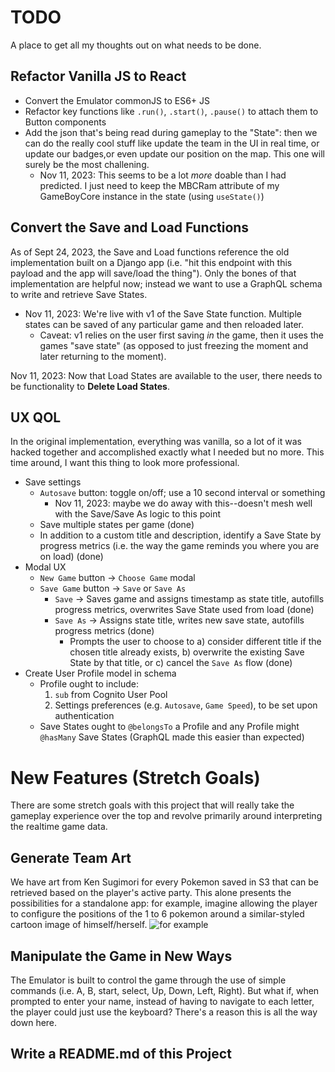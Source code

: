 # TODO
A place to get all my thoughts out on what needs to be done.

## Refactor Vanilla JS to React
- Convert the Emulator commonJS to ES6+ JS
- Refactor key functions like `.run()`, `.start()`, `.pause()` to attach them to Button components
- Add the json that's being read during gameplay to the "State": then we can do the really cool stuff like update the team in the UI in real time, or update our badges,or even update our position on the map. This one will surely be the most challening.
  - Nov 11, 2023: This seems to be a lot _more_ doable than I had predicted. I just need to keep the MBCRam attribute of my GameBoyCore instance in the state (using `useState()`)

## Convert the Save and Load Functions
As of Sept 24, 2023, the Save and Load functions reference the old implementation built on a Django app (i.e. "hit this endpoint with this payload and the app will save/load the thing"). Only the bones of that implementation are helpful now; instead we want to use a GraphQL schema to write and retrieve Save States.
  - Nov 11, 2023: We're live with v1 of the Save State function. Multiple states can be saved of any particular game and then reloaded later. 
    - Caveat: v1 relies on the user first saving _in_ the game, then it uses the games "save state" (as opposed to just freezing the moment and later returning to the moment).

Nov 11, 2023: Now that Load States are available to the user, there needs to be functionality to **Delete Load States**.

## UX QOL
In the original implementation, everything was vanilla, so a lot of it was hacked together and accomplished exactly what I needed but no more. This time around, I want this thing to look more professional. 
- Save settings
    - `Autosave` button: toggle on/off; use a 10 second interval or something
      - Nov 11, 2023: maybe we do away with this--doesn't mesh well with the Save/Save As logic to this point
    - Save multiple states per game (done)
    - In addition to a custom title and description, identify a Save State by progress metrics (i.e. the way the game reminds you where you are on load) (done)
- Modal UX
    - `New Game` button -> `Choose Game` modal
    - `Save Game` button -> `Save` or `Save As`
        - `Save` -> Saves game and assigns timestamp as state title, autofills progress metrics, overwrites Save State used from load (done)
        - `Save As` -> Assigns state title, writes new save state, autofills progress metrics (done)
            - Prompts the user to choose to a) consider different title if the chosen title already exists, b) overwrite the existing Save State by that title, or c) cancel the `Save As` flow (done)
- Create User Profile model in schema
    - Profile ought to include:
        1. `sub` from Cognito User Pool
        2. Settings preferences (e.g. `Autosave`, `Game Speed`), to be set upon authentication
    - Save States ought to `@belongsTo` a Profile and any Profile might `@hasMany` Save States (GraphQL made this easier than expected)

# New Features (Stretch Goals)
There are some stretch goals with this project that will really take the gameplay experience over the top and revolve primarily around interpreting the realtime game data.

## Generate Team Art
We have art from Ken Sugimori for every Pokemon saved in S3 that can be retrieved based on the player's active party. This alone presents the possibilities for a standalone app: for example, imagine allowing the player to configure the positions of the 1 to 6 pokemon around a similar-styled cartoon image of himself/herself.
![for example](https://assets.letmedemo.com/public/gameboy/images/sugimori/rg/006.png)

## Manipulate the Game in New Ways
The Emulator is built to control the game through the use of simple commands (i.e. A, B, start, select, Up, Down, Left, Right). But what if, when prompted to enter your name, instead of having to navigate to each letter, the player could just use the keyboard? There's a reason this is all the way down here.

## Write a README.md of this Project